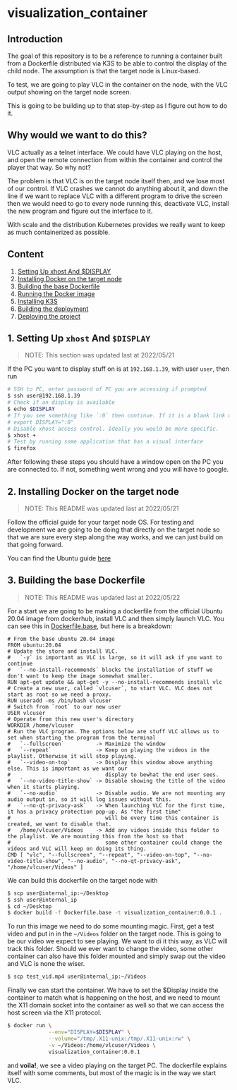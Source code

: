 # visualization_container

## Introduction

The goal of this repository is to be a reference to running a container built from a Dockerfile distributed via K3S to be able to control the display of the child node. The assumption is that the target node is Linux-based.

To test, we are going to play VLC in the container on the node, with the VLC output showing on the target node screen.

This is going to be building up to that step-by-step as I figure out how to do it.

## Why would we want to do this?

VLC actually as a telnet interface. We could have VLC playing on the host, and open the remote connection from within the container and control the player that way. So why not?

The problem is that VLC is on the target node itself then, and we lose most of our control. If VLC crashes we cannot do anything about it, and down the line if we want to replace VLC with a different program to drive the screen then we would need to go to every node running this, deactivate VLC, install the new program and figure out the interface to it.

With scale and the distribution Kubernetes provides we really want to keep as much containerized as possible.

## Content

1. [Setting Up xhost And $DISPLAY](#1-setting-up-xhost-and-display)
2. [Installing Docker on the target node](#2-installing-docker-on-the-target-node)
3. [Building the base Dockerfile](#30building-the-base-dockerfile)
5. [Running the Docker image](#)
6. [Installing K3S](#)
7. [Building the deployment](#)
8. [Deploying the project](#)

## 1. Setting Up `xhost` And `$DISPLAY` 
> NOTE: This section was updated last at 2022/05/21

If the PC you want to display stuff on is at `192.168.1.39`, with user `user`, then run
```bash
# SSH to PC, enter password of PC you are accessing if prompted
$ ssh user@192.168.1.39
# Check if an display is available
$ echo $DISPLAY
# If you see something like `:0` then continue. If it is a blank link uncomment and run the line below:
# export DISPLAY=":0"
# Disable xhost access control. Ideally you would be more specific.
$ xhost +
# Test by running some application that has a visual interface
$ firefox
```
After following these steps you should have a window open on the PC you are connected to. If not, something went wrong and you will have to google.

## 2. Installing Docker on the target node
> NOTE: This README was updated last at 2022/05/21

Follow the official guide for your target node OS. For testing and development we are going to be doing that directly on the target node so that we are sure every step along the way works, and we can just build on that going forward.

You can find the Ubuntu guide [here](https://docs.docker.com/engine/install/ubuntu/)

## 3. Building the base Dockerfile
> NOTE: This README was updated last at 2022/05/22

For a start we are going to be making a dockerfile from the official Ubuntu 20.04 image from dockerhub, install VLC and then simply launch VLC. You can see this in [Dockerfile.base](/Dockerfile.base), but here is a breakdown:
```docker
# From the base ubuntu 20.04 image
FROM ubuntu:20.04
# Update the store and install VLC.
#   `-y` is important as VLC is large, so it will ask if you want to continue
#   `--no-install-recommends` blocks the installation of stuff we don't want to keep the image somewhat smaller.
RUN apt-get update && apt-get -y --no-install-recommends install vlc
# Create a new user, called `vlcuser`, to start VLC. VLC does not start as root so we need a proxy.
RUN useradd -ms /bin/bash vlcuser
# Switch from `root` to our new user
USER vlcuser
# Operate from this new user's directory
WORKDIR /home/vlcuser
# Run the VLC program. The options below are stuff VLC allows us to set when starting the program from the terminal
#   `--fullscreen`          -> Maximize the window
#   `--repeat`              -> Keep on playing the videos in the playlist. Otherwise it will stop playing.
#   `--video-on-top`        -> Display this window above anything else. This is important as we want our
#                              display to bewhat the end user sees.
#   `--no-video-title-show` -> Disable showing the title of the video when it starts playing.
#   `--no-audio`            -> Disable audio. We are not mounting any audio output in, so it will log issues without this.
#   `--no-qt-privacy-ask`   -> When launching VLC for the first time, it has a privacy protection pop-up. As "the first time"
#                              will be every time this container is created, we want to disable that.
#   /home/vlcuser/Videos    -> Add any videos inside this folder to the playlist. We are mounting this from the host so that
#                              some other container could change the videos and VLC will keep on doing its thing.
CMD [ "vlc", "--fullscreen", "--repeat", "--video-on-top", "--no-video-title-show", "--no-audio", "--no-qt-privacy-ask", "/home/vlcuser/Videos" ]
```

We can build this dockerfile on the target node with
```bash
$ scp user@internal_ip:~/Desktop
$ ssh user@internal_ip
$ cd ~/Desktop
$ docker build -f Dockerfile.base -t visualization_container:0.0.1 .
```

To run this image we need to do some mounting magic. First, get a test video and put in in the `~/Videos` folder on the target node. This is going to be our video we expect to see playing. We want to di it this way, as VLC will track this folder. Should we ever want to change the video, some other container can also have this folder mounted and simply swap out the video and VLC is none the wiser.

```bash
$ scp test_vid.mp4 user@internal_ip:~/Videos
```

Finally we can start the container. We have to set the $Display inside the container to match what is happening on the host, and we need to mount the X11 domain socket into the container as well so that we can access the host screen via the X11 protocol.

```bash
$ docker run \
             --env="DISPLAY=$DISPLAY" \
             --volume="/tmp/.X11-unix:/tmp/.X11-unix:rw" \
             -v ~/Videos:/home/vlcuser/Videos \
             visualization_container:0.0.1
```
and __voila!__, we see a video playing on the target PC. The dockerfile explains itself with some comments, but most of the magic is in the way we start VLC.